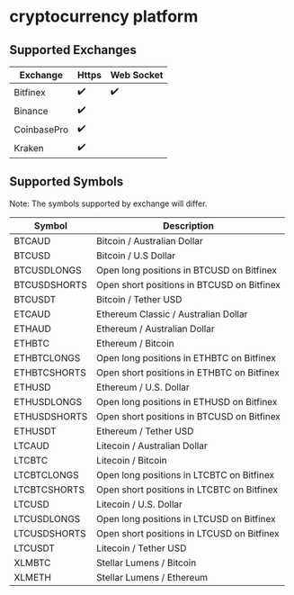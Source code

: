 # cryptocurrency platform

## Supported Exchanges

Exchange | Https | Web Socket
-------- | ----- | -----------
Bitfinex | :heavy_check_mark: | :heavy_check_mark:
Binance | :heavy_check_mark:
CoinbasePro | :heavy_check_mark:
Kraken | :heavy_check_mark:

## Supported Symbols
Note: The symbols supported by exchange will differ.

Symbol | Description
-------- | -----
BTCAUD | Bitcoin / Australian Dollar
BTCUSD | Bitcoin / U.S Dollar
BTCUSDLONGS | Open long positions in BTCUSD on Bitfinex
BTCUSDSHORTS | Open short positions in BTCUSD on Bitfinex 
BTCUSDT | Bitcoin / Tether USD
ETCAUD | Ethereum Classic / Australian Dollar
ETHAUD | Ethereum / Australian Dollar
ETHBTC | Ethereum / Bitcoin
ETHBTCLONGS | Open long positions in ETHBTC on Bitfinex 
ETHBTCSHORTS | Open short positions in ETHBTC on Bitfinex
ETHUSD | Ethereum / U.S. Dollar
ETHUSDLONGS | Open long positions in ETHUSD on Bitfinex
ETHUSDSHORTS | Open short positions in BTCUSD on Bitfinex 
ETHUSDT | Ethereum / Tether USD
LTCAUD | Litecoin / Australian Dollar
LTCBTC | Litecoin / Bitcoin
LTCBTCLONGS | Open long positions in LTCBTC on Bitfinex 
LTCBTCSHORTS | Open short positions in LTCBTC on Bitfinex 
LTCUSD | Litecoin / U.S. Dollar
LTCUSDLONGS | Open long positions in LTCUSD on Bitfinex 
LTCUSDSHORTS | Open short positions in LTCUSD on Bitfinex 
LTCUSDT | Litecoin / Tether USD
XLMBTC | Stellar Lumens / Bitcoin
XLMETH | Stellar Lumens / Ethereum
